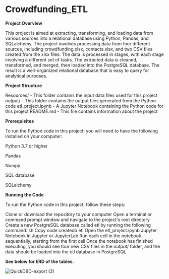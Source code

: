 # Crowdfunding_ETL
**Project Overview**

This project is aimed at extracting, transforming, and loading data from various sources into a relational database using Python, Pandas, and SQLalchemy. The project involves processing data from four different sources, including crowdfunding.xlsx, contacts.xlsx, and two CSV files created from the xlsx files. The data is processed in stages, with each stage involving a different set of tasks. The extracted data is cleaned, transformed, and merged, then loaded into the PostgreSQL database. The result is a well-organized relational database that is easy to query for analytical purposes.

**Project Structure**

Resources/ - This folder contains the input data files used for this project
output/ - This folder contains the output files generated from the Python code
etl_project.ipynb - A Jupyter Notebook containing the Python code for this project
README.md - This file contains information about the project


**Prerequisites**

To run the Python code in this project, you will need to have the following installed on your computer:

Python 3.7 or higher

Pandas

Numpy

SQL database

SQLalchemy

**Running the Code**

To run the Python code in this project, follow these steps:

Clone or download the repository to your computer
Open a terminal or command prompt window and navigate to the project's root directory
Create a new PostgreSQL database called etl by running the following command:
sh
Copy code
createdb etl
Open the etl_project.ipynb Jupyter Notebook in Jupyter or JupyterLab
Run each cell in the notebook sequentially, starting from the first cell
Once the notebook has finished executing, you should see four new CSV files in the output/ folder, and the data should be loaded into the etl database in PostgreSQL.


**See below for ERD of the tables.**



![QuickDBD-export (2)](https://user-images.githubusercontent.com/119364045/227396493-2cc67c7c-c2fc-4d31-8183-aec72fdfcd66.png)
